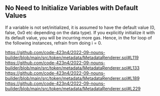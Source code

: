 ## No Need to Initialize Variables with Default Values
If a variable is not set/initialized, it is assumed to have the default value (0, false, 0x0 etc depending on the data type). If you explicitly initialize it with its default value, you will be incurring more gas. Hence, in the for loop of the following instances, refrain from doing i = 0.

https://github.com/code-423n4/2022-09-nouns-builder/blob/main/src/token/metadata/MetadataRenderer.sol#L119
https://github.com/code-423n4/2022-09-nouns-builder/blob/main/src/token/metadata/MetadataRenderer.sol#L133
https://github.com/code-423n4/2022-09-nouns-builder/blob/main/src/token/metadata/MetadataRenderer.sol#L189
https://github.com/code-423n4/2022-09-nouns-builder/blob/main/src/token/metadata/MetadataRenderer.sol#L229



